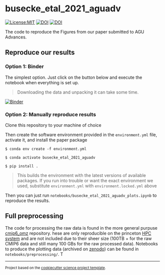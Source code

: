 # busecke_etal_2021_aguadv

<!-- [![Build Status](https://github.com/jbusecke/busecke_etal_2021_aguadv/workflows/Tests/badge.svg)](https://github.com/jbusecke/busecke_etal_2021_aguadv/actions) -->
<!-- [![codecov](https://codecov.io/gh/jbusecke/busecke_etal_2021_aguadv/branch/master/graph/badge.svg)](https://codecov.io/gh/jbusecke/busecke_etal_2021_aguadv) -->
[![License:MIT](https://img.shields.io/badge/License-MIT-lightgray.svg?style=flt-square)](https://opensource.org/licenses/MIT)
[![DOI](https://sandbox.zenodo.org/badge/DOI/10.5072/zenodo.812722.svg)](https://doi.org/10.5072/zenodo.812722)
[![DOI](https://zenodo.org/badge/DOI/10.5281/zenodo.4742926.svg)](https://doi.org/10.5281/zenodo.4742926)
<!-- [![pypi](https://img.shields.io/pypi/v/busecke_etal_2021_aguadv.svg)](https://pypi.org/project/busecke_etal_2021_aguadv) -->
<!-- [![conda-forge](https://img.shields.io/conda/dn/conda-forge/busecke_etal_2021_aguadv?label=conda-forge)](https://anaconda.org/conda-forge/busecke_etal_2021_aguadv) -->
<!-- [![Documentation Status](https://readthedocs.org/projects/busecke_etal_2021_aguadv/badge/?version=latest)](https://busecke_etal_2021_aguadv.readthedocs.io/en/latest/?badge=latest) -->



The code to reproduce the Figures from our paper submitted to AGU Advances.

## Reproduce our results

### Option 1: Binder


The simplest option. Just click on the button below and execute the notebook when everything is set up.

> Downloading the data and unpacking it can take some time.

[![Binder](https://binder.pangeo.io/badge_logo.svg)](https://binder.pangeo.io/v2/gh/jbusecke/busecke_etal_2021_aguadv/main?filepath=notebooks%2Fbusecke_etal_2021_aguadv_plots.ipynb)

### Option 2: Manually reproduce results
Clone this repository to your machine of choice

Then create the software environment provided in the `environment.yml` file, activate it, and install the paper package
```
$ conda env create -f environment.yml

$ conda activate busecke_etal_2021_aguadv

$ pip install .
```
> This builds the environment with the latest versions of available packages. If you run into trouble or want the exact environment we used, substitute `environment.yml` with `environment.locked.yml` above

Then you can just run `notebooks/busecke_etal_2021_aguadv_plots.ipynb` to reproduce the results.


## Full preprocessing

The code for processing the raw data is found in the more general purpuse [cmip6_omz](https://github.com/jbusecke/cmip6_omz) repository. hese are only reproducible on the princeton [HPC system](https://researchcomputing.princeton.edu/systems/) and are not included due to their sheer size (100TB + for the raw CMIP6 data and still many 100 GBs for the raw processed data).
Notebooks to produce the plotting data (archived on [zenodo]()) can be found in `notebooks/preprocessing/`. T

--------

<p><small>Project based on the <a target="_blank" href="https://github.com/jbusecke/cookiecutter-science-project">cookiecutter science project template</a>.</small></p>
